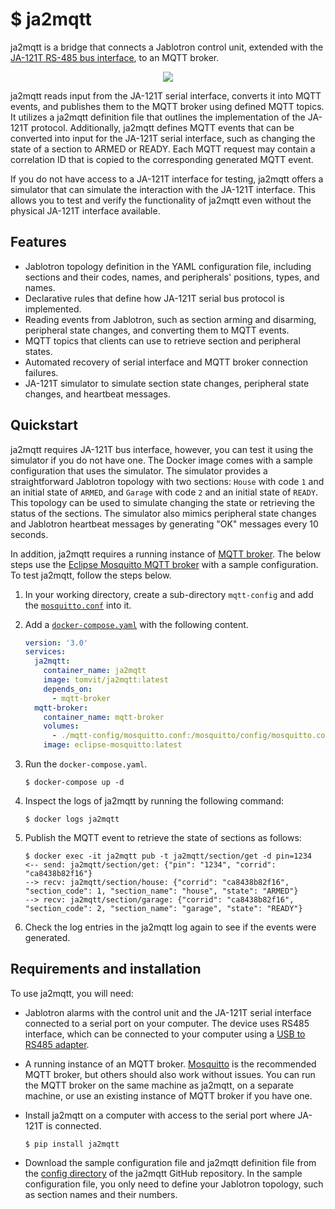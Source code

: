 # $ ja2mqtt

<!-- start elevator-pitch -->

ja2mqtt is a bridge that connects a Jablotron control unit, extended with the [JA-121T RS-485 bus interface](https://www.jablotron.com/en/produkt/rs-485-bus-interface-426/), to an MQTT broker.

<p align="center">
  <img src="https://docs.google.com/drawings/export/svg?id=1GINAM_3vBMGUWAl9Av3RNUfqQ2NBDTurdChcjQiTuOw" />
</p>

ja2mqtt reads input from the JA-121T serial interface, converts it into MQTT events, and publishes them to the MQTT broker using defined MQTT topics. It utilizes a ja2mqtt definition file that outlines the implementation of the JA-121T protocol. Additionally, ja2mqtt defines MQTT events that can be converted into input for the JA-121T serial interface, such as changing the state of a section to ARMED or READY. Each MQTT request may contain a correlation ID that is copied to the corresponding generated MQTT event.

<!-- end elevator-pitch -->

If you do not have access to a JA-121T interface for testing, ja2mqtt offers a simulator that can simulate the interaction with the JA-121T interface. This allows you to test and verify the functionality of ja2mqtt even without the physical JA-121T interface available.

## Features

<!-- start features -->

* Jablotron topology definition in the YAML configuration file, including sections and their codes, names, and peripherals' positions, types, and names.
* Declarative rules that define how JA-121T serial bus protocol is implemented.
* Reading events from Jablotron, such as section arming and disarming, peripheral state changes, and converting them to MQTT events.
* MQTT topics that clients can use to retrieve section and peripheral states.
* Automated recovery of serial interface and MQTT broker connection failures.
* JA-121T simulator to simulate section state changes, peripheral state changes, and heartbeat messages.

<!-- end features -->

## Quickstart

<!-- start quickstart -->

ja2mqtt requires JA-121T bus interface, however, you can test it using the simulator if you do not have one. The Docker image comes with a sample configuration that uses the simulator. The simulator provides a straightforward Jablotron topology with two sections: `House` with code `1` and an initial state of `ARMED`, and `Garage` with code `2` and an initial state of `READY`. This topology can be used to simulate changing the state or retrieving the status of the sections. The simulator also mimics peripheral state changes and Jablotron heartbeat messages by generating "OK" messages every 10 seconds.

In addition, ja2mqtt requires a running instance of [MQTT broker](https://mqtt.org/). The below steps use the [Eclipse Mosquitto MQTT broker](https://mosquitto.org/) with a sample configuration. To test ja2mqtt, follow the steps below.

1. In your working directory, create a sub-directory `mqtt-config` and add the [`mosquitto.conf`](https://github.com/tomvit/ja2mqtt/tree/master/docker/mqtt-config/mosquitto.conf) into it.

1. Add a [`docker-compose.yaml`](https://github.com/tomvit/ja2mqtt/tree/master/docker/docker-compose.yaml) with the following content.

   ```yaml
   version: '3.0'
   services:
     ja2mqtt:
       container_name: ja2mqtt
       image: tomvit/ja2mqtt:latest
       depends_on:
         - mqtt-broker
     mqtt-broker:
       container_name: mqtt-broker
       volumes:
         - ./mqtt-config/mosquitto.conf:/mosquitto/config/mosquitto.conf
       image: eclipse-mosquitto:latest
   ```

1. Run the `docker-compose.yaml`.

   ```
   $ docker-compose up -d
   ```

2. Inspect the logs of ja2mqtt by running the following command:

   ```
   $ docker logs ja2mqtt
   ```

3. Publish the MQTT event to retrieve the state of sections as follows:

   ```
   $ docker exec -it ja2mqtt pub -t ja2mqtt/section/get -d pin=1234
   <-- send: ja2mqtt/section/get: {"pin": "1234", "corrid": "ca8438b82f16"}
   --> recv: ja2mqtt/section/house: {"corrid": "ca8438b82f16", "section_code": 1, "section_name": "house", "state": "ARMED"}
   --> recv: ja2mqtt/section/garage: {"corrid": "ca8438b82f16", "section_code": 2, "section_name": "garage", "state": "READY"}   
   ```

4. Check the log entries in the ja2mqtt log again to see if the events were generated.

<!-- end quickstart -->

## Requirements and installation

To use ja2mqtt, you will need:

* Jablotron alarms with the control unit and the JA-121T serial interface connected to a serial port on your computer. The device uses RS485 interface, which can be connected to your computer using a [USB to RS485 adapter](https://www.aliexpress.com/w/wholesale-ch340-usb-rs485.html).

* A running instance of an MQTT broker. [Mosquitto](https://mosquitto.org/) is the recommended MQTT broker, but others should also work without issues. You can run the MQTT broker on the same machine as ja2mqtt, on a separate machine, or use an existing instance of MQTT broker if you have one.

* Install ja2mqtt on a computer with access to the serial port where JA-121T is connected.

   ```
   $ pip install ja2mqtt
   ```

* Download the sample configuration file and ja2mqtt definition file from the [config directory](https://github.com/tomvit/ja2mqtt/tree/master/config) of the ja2mqtt GitHub repository. In the sample configuration file, you only need to define your Jablotron topology, such as section names and their numbers.

<!-- ## Usage

ja2mqtt is a CLI that provides the following commands. You can use the `--help` option to get more information on command usage.

* `run` - the main command that reads/writes data from/to the serial interface and sends/receives MQTT events.
* `pub` - publishes MQTT events and waits for the response. It uses the correlation ID to relate the event request with the event response.
* `config main` - shows the main configuration in JSON.
* `config ja2mqtt` - shows the ja2mqtt definition file after Jinja2 templating is processed.
* `config env` - shows the environment variables used by ja2mqtt. You can define the variables in your system to set defaults for ja2mqtt options.
* `config topics` - shows publishing and subscribing topics. You can subscribe to publishing topics from your client or send subscribing topics to control the operation of your Jablotron control unit. -->
